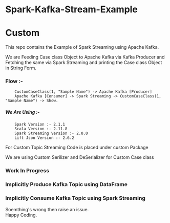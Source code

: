 # Spark-Kafka-Stream-Example
# Custom 

This repo contains the Example of Spark Streaming using Apache Kafka.

We are Feeding Case class Object to Apache Kafka via Kafka Producer and Fetching the same via Spark Streaming and printing the Case class Object in String Form.

### Flow :-<br />
        CustomCaseClass(1, "Sample Name") -> Apache Kafka [Producer]
        Apache Kafka [Consumer] -> Spark Streaming -> CustomCaseClass(1, "Sample Name") -> Show.
        
##### We Are Using :- <br />
        Spark Version :- 2.1.1
        Scala Version :- 2.11.8
        Spark Streaming Version :- 2.0.0
        Lift Json Version :- 2.6.2

For Custom Topic Streaming Code is placed under custom Package

We are using Custom Serilizer and DeSerializer for Custom Case class

### Work In Progress
### Implicitly Produce Kafka Topic using DataFrame
### Implicitly Consume Kafka Topic using Spark Streaming

Soemthing's wrong then raise an issue. <br>
Happy Coding.
